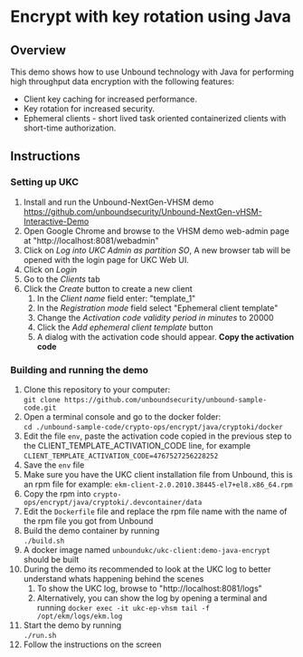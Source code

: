 # Encrypt with key rotation using Java
## Overview
This demo shows how to use Unbound technology with Java for performing high throughput data encryption with the following features:  
* Client key caching for increased performance.
* Key rotation for increased security.
* Ephemeral clients - short lived task oriented containerized clients with short-time authorization.

## Instructions
### Setting up UKC
1. Install and run the Unbound-NextGen-VHSM demo https://github.com/unboundsecurity/Unbound-NextGen-vHSM-Interactive-Demo
1. Open Google Chrome and browse to the VHSM demo web-admin page at "http://localhost:8081/webadmin"
1. Click on *Log into UKC Admin as partition SO*, A new browser tab will be opened with the login page for UKC Web UI.
1. Click on *Login*
1. Go to the *Clients* tab
1. Click the *Create* button to create a new client
    1. In the *Client name* field enter: "template_1"
    2. In the *Registration mode* field select "Ephemeral client template"
    3. Change the *Activation code validity period in minutes* to 20000
    4. Click the *Add ephemeral client template* button
    5. A dialog with the activation code should appear. **Copy the activation code**

### Building and running the demo
1. Clone this repository to your computer:   
  `git clone https://github.com/unboundsecurity/unbound-sample-code.git`
3. Open a terminal console and go to the docker folder:  
   `cd ./unbound-sample-code/crypto-ops/encrypt/java/cryptoki/docker`
5. Edit the file `env`, paste the activation code copied in the previous step to the CLIENT_TEMPLATE_ACTIVATION_CODE line, 
   for example `CLIENT_TEMPLATE_ACTIVATION_CODE=4767527256228252`
1. Save the `env` file
1. Make sure you have the UKC client installation file from Unbound, this is an rpm file for example: `ekm-client-2.0.2010.38445-el7+el8.x86_64.rpm`
1. Copy the rpm into `crypto-ops/encrypt/java/cryptoki/.devcontainer/data`
1. Edit the `Dockerfile` file and replace the rpm file name with the name of the rpm file you got from Unbound
1. Build the demo container by running  
   `./build.sh`
1. A docker image named `unboundukc/ukc-client:demo-java-encrypt` should be built
1. During the demo its recommended to look at the UKC log to better understand whats happening behind the scenes
    1. To show the UKC log, browse to "http://localhost:8081/logs"
    2. Alternatively, you can show the log by opening a terminal and running `docker exec -it ukc-ep-vhsm tail -f /opt/ekm/logs/ekm.log`
3. Start the demo by running  
   `./run.sh`
1. Follow the instructions on the screen 
